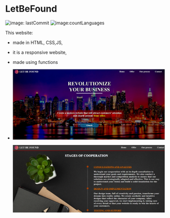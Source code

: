 # LetBeFound
![image: lastCommit](https://img.shields.io/github/last-commit/Korneliia08/LetBeFound/master)
![image:countLanguages](https://img.shields.io/github/languages/count/Korneliia08/LetBeFound)

This website:
* made in HTML, CSS,JS,
* it is a responsive website,
* made using functions

* ![image](https://github.com/Korneliia08/LetBeFound/blob/master/assets/images/header.png)

  ![image](https://github.com/Korneliia08/LetBeFound/blob/master/assets/images/stages.png)
